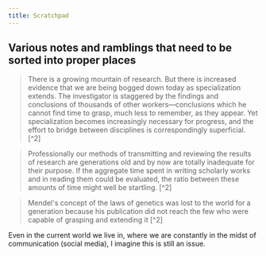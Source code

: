 ```yaml
---
title: Scratchpad
---
```


## Various notes and ramblings that need to be sorted into proper places

> There is a growing mountain of research. But there is increased evidence that we are being bogged down today as specialization extends. The investigator is staggered by the findings and conclusions of thousands of other workers—conclusions which he cannot find time to grasp, much less to remember, as they appear. Yet specialization becomes increasingly necessary for progress, and the effort to bridge between disciplines is correspondingly superficial. [^2]


> Professionally our methods of transmitting and reviewing the results of research are generations old and by now are totally inadequate for their purpose. If the aggregate time spent in writing scholarly works and in reading them could be evaluated, the ratio between these amounts of time might well be startling. [^2]


> Mendel's concept of the laws of genetics was lost to the world for a generation because his publication did not reach the few who were capable of grasping and extending it [^2]

Even in the current world we live in, where we are constantly in the midst of communication (social media), I imagine this is still an issue.


[^1]: V. Bush, “As We May Think,” The Atlantic, Jul-1945. Available: <https://www.theatlantic.com/magazine/archive/1945/07/as-we-may-think/303881/>.
